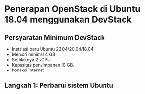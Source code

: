 # Penerapan OpenStack di Ubuntu 18.04 menggunakan DevStack

## Persyaratan Minimum DevStack
- Instalasi baru Ubuntu 22.04/20.04/18.04
- Memori minimal 4 GB
- Setidaknya 2 vCPU
- Kapasitas penyimpanan 10 GB.
- koneksi internet

## Langkah 1: Perbarui sistem Ubuntu
